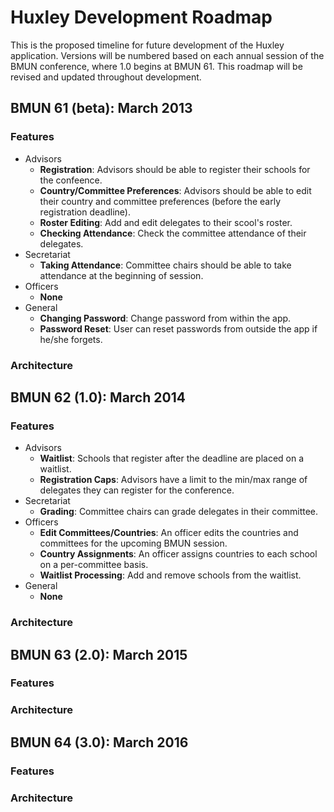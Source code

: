 # Huxley Development Roadmap
This is the proposed timeline for future development of the Huxley application. Versions will be numbered based on each annual session of the BMUN conference, where 1.0 begins at BMUN 61. This roadmap will be revised and updated throughout development.

## BMUN 61 (beta): March 2013
### Features
- Advisors
	- **Registration**: Advisors should be able to register their schools for the confeence.
	- **Country/Committee Preferences**: Advisors should be able to edit their country and committee preferences (before the early registration deadline).
	- **Roster Editing**: Add and edit delegates to their scool's roster.
	- **Checking Attendance**: Check the committee attendance of their delegates.
- Secretariat
	- **Taking Attendance**: Committee chairs should be able to take attendance at the beginning of session.
- Officers
	- **None**
- General
	- **Changing Password**: Change password from within the app.
	- **Password Reset**: User can reset passwords from outside the app if he/she forgets.

### Architecture


## BMUN 62 (1.0): March 2014
### Features
- Advisors
	- **Waitlist**: Schools that register after the deadline are placed on a waitlist.
	- **Registration Caps**: Advisors have a limit to the min/max range of delegates they can register for the conference.
- Secretariat
	- **Grading**: Committee chairs can grade delegates in their committee.
- Officers
	- **Edit Committees/Countries**: An officer edits the countries and committees for the upcoming BMUN session.
	- **Country Assignments**: An officer assigns countries to each school on a per-committee basis.
	- **Waitlist Processing**: Add and remove schools from the waitlist.
- General
	- **None**

### Architecture

## BMUN 63 (2.0): March 2015
### Features
### Architecture

## BMUN 64 (3.0): March 2016
### Features
### Architecture